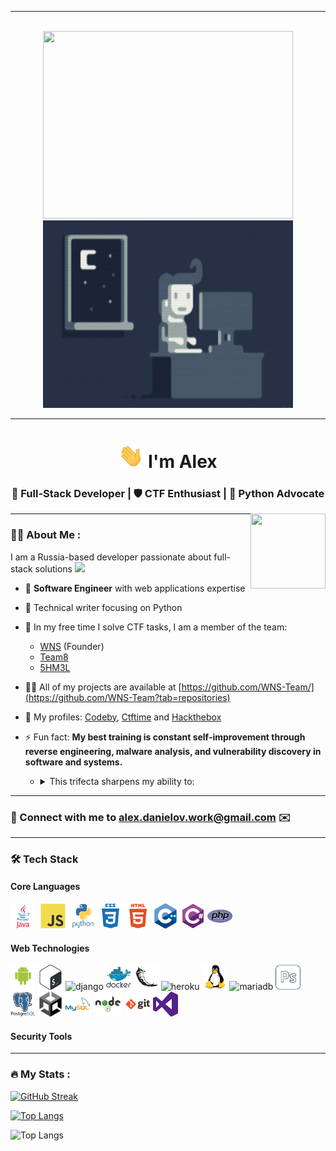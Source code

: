 <!-- center code math uml theme:white -->

---

<div align="center">
  <img src="https://komarev.com/ghpvc/?username=WNS-Team&style=flat-square&color=blue" alt=""/>
  
  <div align="center"> 
    <img src="https://media.giphy.com/media/vzO0Vc8b2VBLi/giphy.gif" width="400" height="300"/>
    <img src="https://raw.githubusercontent.com/AVS1508/AVS1508/master/assets/Night-Coding.gif" width="400" height="300"/> 
  </div>  
</div>

---

<h1 align="center">
 <img src="https://raw.githubusercontent.com/ABSphreak/ABSphreak/master/gifs/Hi.gif" width="40"> 
  I'm Alex
</h1>

<h3 align="center">🔧 Full-Stack Developer | 🛡️ CTF Enthusiast | 🐍 Python Advocate</h3>

<img align="right" src="https://media.giphy.com/media/ukMiDlCmdv2og/giphy.gif" width="120" height="120">

---
### :man_technologist: About Me :
I am a Russia-based developer passionate about full-stack solutions <img src="https://media.giphy.com/media/WUlplcMpOCEmTGBtBW/giphy.gif" width="30"> 
* 💼 **Software Engineer** with web applications expertise  

* 📝 Technical writer focusing on Python 

* 🎯 In my free time I solve CTF tasks, I am a member of the team:  
  + [WNS](https://ctftime.org/team/165585/) (Founder)
  + [Team8](https://ctftime.org/team/11807/)
  + [5HM3L](https://ctftime.org/team/151934/)

* 👨‍💻 All of my projects are available at [https://github.com/WNS-Team/](https://github.com/WNS-Team?tab=repositories)

* 📝 My profiles: [Codeby](https://codeby.games/users/WNS), [Ctftime](https://ctftime.org/team/165585/) and [Hackthebox](https://app.hackthebox.com/profile/813050)

* ⚡ Fun fact: 
**My best training is constant self-improvement through reverse engineering, malware analysis, and vulnerability discovery in software and systems.**

  + <details>
      <summary>This trifecta sharpens my ability to:</summary>

        🔍 Deconstruct malicious code (understanding attack vectors and payload behavior),
        🛠️ Identify security flaws (exploring memory corruption, logic errors, and misconfigurations),
        💡 Develop mitigations (bridging offensive insights with defensive strategies).

        By dissecting threats and probing for weaknesses, 
        I refine my skills in both exploiting and hardening systems — 
        a cycle that fuels growth in cybersecurity.
    </details>

---

### 🧾 Connect with me to [alex.danielov.work@gmail.com](mailto:alex.danielov.work@gmail.com) ✉️

---

### 🛠️ Tech Stack

#### Core Languages

<div align="left"> 
  <img src="https://github.com/devicons/devicon/blob/master/icons/java/java-original-wordmark.svg" title="Java" alt="Java" width="40" height="40"/>&nbsp;
  <img src="https://github.com/devicons/devicon/blob/master/icons/javascript/javascript-original.svg" title="JavaScript" alt="JavaScript" width="40" height="40"/>&nbsp;
  <img src="https://github.com/devicons/devicon/blob/master/icons/python/python-original-wordmark.svg" title="Python" **alt="Git" width="40" height="40"/>
  <img src="https://github.com/devicons/devicon/blob/master/icons/css3/css3-plain-wordmark.svg" title="CSS" **alt="Git" width="40" height="40"/>
  <img src="https://github.com/devicons/devicon/blob/master/icons/html5/html5-plain-wordmark.svg" title="Html" **alt="Git" width="40" height="40"/>
  <img src="https://raw.githubusercontent.com/devicons/devicon/master/icons/cplusplus/cplusplus-original.svg" title="C++" alt="cplusplus" width="40" height="40"/>
  <img src="https://raw.githubusercontent.com/devicons/devicon/master/icons/csharp/csharp-original.svg" title="C#" alt="csharp" width="40" height="40"/>
  <img src="https://raw.githubusercontent.com/devicons/devicon/master/icons/php/php-original.svg" title="Php" alt="php" width="40" height="40"/>  
</div>

#### Web Technologies

<div>
  <img src="https://raw.githubusercontent.com/devicons/devicon/master/icons/android/android-original-wordmark.svg"  title="Android" alt="android" width="40" height="40"/>
  <img src="https://github.com/devicons/devicon/blob/master/icons/bash/bash-original.svg"  title="Bash" alt="bash" width="40" height="40"/>
  <img src="https://cdn.worldvectorlogo.com/logos/django.svg" title="Django" alt="django" width="40" height="40"/>
  <img src="https://raw.githubusercontent.com/devicons/devicon/master/icons/docker/docker-original-wordmark.svg" title="Docker" alt="docker" width="40" height="40"/>
  <img src="https://github.com/devicons/devicon/blob/master/icons/flask/flask-original.svg" title="Flask" alt="flask" width="40" height="40"/>
  <img src="https://www.vectorlogo.zone/logos/heroku/heroku-icon.svg" title="Heroku" alt="heroku" width="40" height="40"/>
  <img src="https://raw.githubusercontent.com/devicons/devicon/master/icons/linux/linux-original.svg" title="Linux" alt="linux" width="40" height="40"/>
  <img src="https://www.vectorlogo.zone/logos/mariadb/mariadb-icon.svg" title="Mariadb" alt="mariadb" width="40" height="40"/>
  <img src="https://raw.githubusercontent.com/devicons/devicon/master/icons/photoshop/photoshop-line.svg" title="Photoshop" alt="photoshop" width="40" height="40"/>
  <img src="https://raw.githubusercontent.com/devicons/devicon/master/icons/postgresql/postgresql-original-wordmark.svg" title="Postgresql" alt="postgresql" width="40" height="40"/>
  <img src="https://github.com/devicons/devicon/blob/master/icons/unity/unity-original.svg" title="Unity" alt="unity" width="40" height="40"/>  
  <img src="https://github.com/devicons/devicon/blob/master/icons/mysql/mysql-original-wordmark.svg" title="MySQL"  alt="MySQL" width="40" height="40"/>&nbsp;
  <img src="https://github.com/devicons/devicon/blob/master/icons/nodejs/nodejs-original-wordmark.svg" title="NodeJS" alt="NodeJS" width="40" height="40"/>&nbsp;
  <img src="https://github.com/devicons/devicon/blob/master/icons/git/git-original-wordmark.svg" title="Git" **alt="Git" width="40" height="40"/>
  <img src="https://github.com/devicons/devicon/blob/master/icons/visualstudio/visualstudio-plain.svg" title="Visual Studio" **alt="Git" width="40" height="40"/>     
</div>

#### Security Tools

---
 
### :fire: My Stats :
[![GitHub Streak](http://github-readme-streak-stats.herokuapp.com?user=WNS-Team&theme=dark&hide_border=true)](https://git.io/streak-stats)

[![Top Langs](https://github-readme-stats.vercel.app/api/top-langs/?username=WNS-Team&layout=compact&theme=vision-friendly-dark)](https://github.com/anuraghazra/github-readme-stats)

![Top Langs](https://github-readme-stats.vercel.app/api?username=wns-team&show_icons=true&locale=en)





